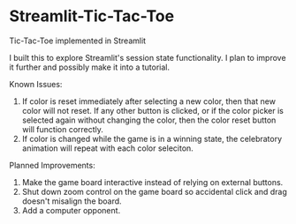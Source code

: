 # Streamlit-Tic-Tac-Toe
Tic-Tac-Toe implemented in Streamlit

I built this to explore Streamlit's session state functionality. I plan to improve it further and possibly make it into a tutorial.

Known Issues:
1. If color is reset immediately after selecting a new color, then that new color will not reset. If any other button is clicked, or if the color picker is selected again without changing the color, then the color reset button will function correctly.
2. If color is changed while the game is in a winning state, the celebratory animation will repeat with each color seleciton.

Planned Improvements:
1. Make the game board interactive instead of relying on external buttons.
2. Shut down zoom control on the game board so accidental click and drag doesn't misalign the board.
3. Add a computer opponent.
